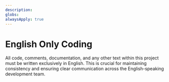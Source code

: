 ```yaml
---
description: 
globs: 
alwaysApply: true
---
```

# English Only Coding

All code, comments, documentation, and any other text within this project must be written exclusively in English. This is crucial for maintaining consistency and ensuring clear communication across the English-speaking development team.

